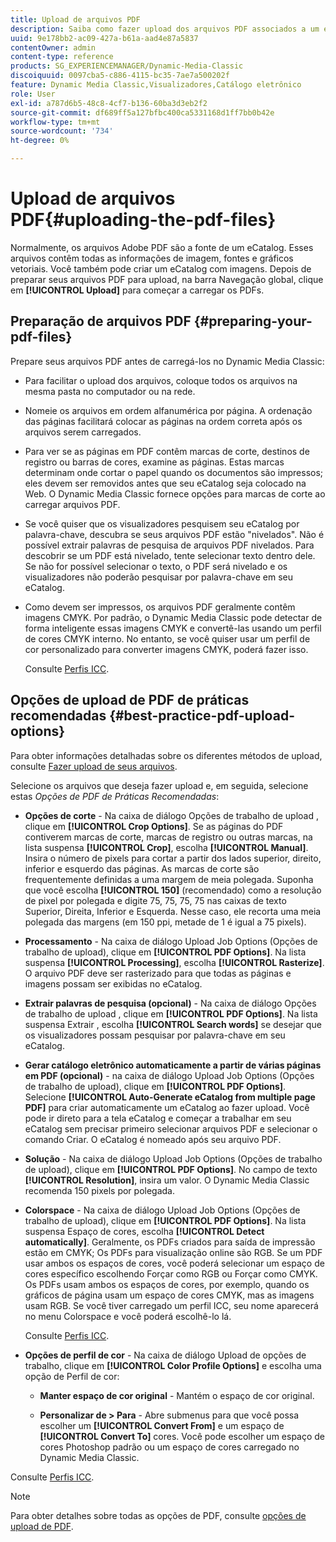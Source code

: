 ```yaml
---
title: Upload de arquivos PDF
description: Saiba como fazer upload dos arquivos PDF associados a um eCatalog.
uuid: 9e178bb2-ac09-427a-b61a-aad4e87a5837
contentOwner: admin
content-type: reference
products: SG_EXPERIENCEMANAGER/Dynamic-Media-Classic
discoiquuid: 0097cba5-c886-4115-bc35-7ae7a500202f
feature: Dynamic Media Classic,Visualizadores,Catálogo eletrônico
role: User
exl-id: a787d6b5-48c8-4cf7-b136-60ba3d3eb2f2
source-git-commit: df689ff5a127bfbc400ca5331168d1ff7bb0b42e
workflow-type: tm+mt
source-wordcount: '734'
ht-degree: 0%

---
```


# Upload de arquivos PDF{#uploading-the-pdf-files}

Normalmente, os arquivos Adobe PDF são a fonte de um eCatalog. Esses arquivos contêm todas as informações de imagem, fontes e gráficos vetoriais. Você também pode criar um eCatalog com imagens. Depois de preparar seus arquivos PDF para upload, na barra Navegação global, clique em **[!UICONTROL Upload]** para começar a carregar os PDFs.

## Preparação de arquivos PDF {#preparing-your-pdf-files}

Prepare seus arquivos PDF antes de carregá-los no Dynamic Media Classic:

* Para facilitar o upload dos arquivos, coloque todos os arquivos na mesma pasta no computador ou na rede.
* Nomeie os arquivos em ordem alfanumérica por página. A ordenação das páginas facilitará colocar as páginas na ordem correta após os arquivos serem carregados.
* Para ver se as páginas em PDF contêm marcas de corte, destinos de registro ou barras de cores, examine as páginas. Estas marcas determinam onde cortar o papel quando os documentos são impressos; eles devem ser removidos antes que seu eCatalog seja colocado na Web. O Dynamic Media Classic fornece opções para marcas de corte ao carregar arquivos PDF.
* Se você quiser que os visualizadores pesquisem seu eCatalog por palavra-chave, descubra se seus arquivos PDF estão &quot;nivelados&quot;. Não é possível extrair palavras de pesquisa de arquivos PDF nivelados. Para descobrir se um PDF está nivelado, tente selecionar texto dentro dele. Se não for possível selecionar o texto, o PDF será nivelado e os visualizadores não poderão pesquisar por palavra-chave em seu eCatalog.
* Como devem ser impressos, os arquivos PDF geralmente contêm imagens CMYK. Por padrão, o Dynamic Media Classic pode detectar de forma inteligente essas imagens CMYK e convertê-las usando um perfil de cores CMYK interno. No entanto, se você quiser usar um perfil de cor personalizado para converter imagens CMYK, poderá fazer isso.

   Consulte [Perfis ICC](icc-profiles.md#icc_profiles).

## Opções de upload de PDF de práticas recomendadas {#best-practice-pdf-upload-options}

Para obter informações detalhadas sobre os diferentes métodos de upload, consulte [Fazer upload de seus arquivos](uploading-files.md#uploading_your_files).

Selecione os arquivos que deseja fazer upload e, em seguida, selecione estas *Opções de PDF de Práticas Recomendadas*:

* **Opções de corte**  - Na caixa de diálogo Opções de trabalho de upload , clique em  **[!UICONTROL Crop Options]**. Se as páginas do PDF contiverem marcas de corte, marcas de registro ou outras marcas, na lista suspensa **[!UICONTROL Crop]**, escolha **[!UICONTROL Manual]**. Insira o número de pixels para cortar a partir dos lados superior, direito, inferior e esquerdo das páginas. As marcas de corte são frequentemente definidas a uma margem de meia polegada. Suponha que você escolha **[!UICONTROL 150]** (recomendado) como a resolução de pixel por polegada e digite 75, 75, 75, 75 nas caixas de texto Superior, Direita, Inferior e Esquerda. Nesse caso, ele recorta uma meia polegada das margens (em 150 ppi, metade de 1 é igual a 75 pixels).

* **Processamento**  - Na caixa de diálogo Upload Job Options (Opções de trabalho de upload), clique em  **[!UICONTROL PDF Options]**. Na lista suspensa **[!UICONTROL Processing]**, escolha **[!UICONTROL Rasterize]**. O arquivo PDF deve ser rasterizado para que todas as páginas e imagens possam ser exibidas no eCatalog.

* **Extrair palavras de pesquisa (opcional)**  - Na caixa de diálogo Opções de trabalho de upload , clique em  **[!UICONTROL PDF Options]**. Na lista suspensa Extrair , escolha **[!UICONTROL Search words]** se desejar que os visualizadores possam pesquisar por palavra-chave em seu eCatalog.

* **Gerar catálogo eletrônico automaticamente a partir de várias páginas em PDF (opcional)**  - na caixa de diálogo Upload Job Options (Opções de trabalho de upload), clique em  **[!UICONTROL PDF Options]**. Selecione **[!UICONTROL Auto-Generate eCatalog from multiple page PDF]** para criar automaticamente um eCatalog ao fazer upload. Você pode ir direto para a tela eCatalog e começar a trabalhar em seu eCatalog sem precisar primeiro selecionar arquivos PDF e selecionar o comando Criar. O eCatalog é nomeado após seu arquivo PDF.

* **Solução**  - Na caixa de diálogo Upload Job Options (Opções de trabalho de upload), clique em  **[!UICONTROL PDF Options]**. No campo de texto **[!UICONTROL Resolution]**, insira um valor. O Dynamic Media Classic recomenda 150 pixels por polegada.

* **Colorspace**  - Na caixa de diálogo Upload Job Options (Opções de trabalho de upload), clique em  **[!UICONTROL PDF Options]**. Na lista suspensa Espaço de cores, escolha **[!UICONTROL Detect automatically]**. Geralmente, os PDFs criados para saída de impressão estão em CMYK; Os PDFs para visualização online são RGB. Se um PDF usar ambos os espaços de cores, você poderá selecionar um espaço de cores específico escolhendo Forçar como RGB ou Forçar como CMYK. Os PDFs usam ambos os espaços de cores, por exemplo, quando os gráficos de página usam um espaço de cores CMYK, mas as imagens usam RGB. Se você tiver carregado um perfil ICC, seu nome aparecerá no menu Colorspace e você poderá escolhê-lo lá.

   Consulte [Perfis ICC](/help/icc-profiles.md).

* **Opções de perfil de cor**  - Na caixa de diálogo Upload de opções de trabalho, clique em  **[!UICONTROL Color Profile Options]** e escolha uma opção de Perfil de cor:

   * **Manter espaço de cor original**  - Mantém o espaço de cor original.

   * **Personalizar de > Para**  - Abre submenus para que você possa escolher um  **[!UICONTROL Convert From]** e um espaço de  **[!UICONTROL Convert To]** cores. Você pode escolher um espaço de cores Photoshop padrão ou um espaço de cores carregado no Dynamic Media Classic.

<!-- * **Convert To SRGB** - Converts to SRGB (Standard Red Green Blue). SRGB is the recommended color space for displaying images on web pages. -->

Consulte [Perfis ICC](icc-profiles.md#icc_profiles).

>[!NOTE]
>
>Para obter detalhes sobre todas as opções de PDF, consulte [opções de upload de PDF](pdfs.md#pdf_upload_options).
